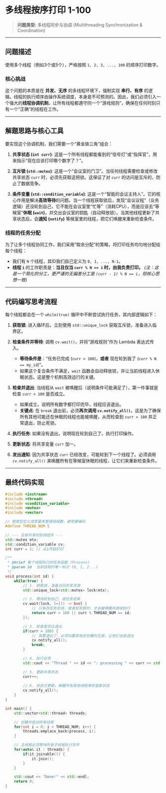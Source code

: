 # 多线程按序打印 1-100

> **问题类型:** 多线程同步与协调 (Multithreading Synchronization & Coordination)

---

## 问题描述

使用多个线程（例如3个或5个），严格按照 `1, 2, 3, ..., 100` 的顺序打印数字。

### 核心挑战
这个问题的本质是在 **并发、无序** 的多线程环境下，强制实现 **串行、有序** 的逻辑。线程的执行顺序由操作系统调度，本身是不可预测的。因此，我们必须引入一个强大的**线程协调机制**，让所有线程都遵守同一个“游戏规则”，确保在任何时刻只有一个“正确”的线程在工作。

---

## 解题思路与核心工具

要实现这个协调机制，我们需要一个“黄金铁三角”组合：

1.  **共享状态 (`int curr`)**: 这是一个所有线程都能看到的“信号灯”或“指挥官”，用来指示“现在应该打印哪个数字了？”。

2.  **互斥锁 (`std::mutex`)**: 这是一个“会议室的门卫”。当任何线程需要检查或修改共享状态 `curr` 时，必须先获取这把锁。这保证了对 `curr` 的访问是互斥的，防止了数据竞争。

3.  **条件变量 (`std::condition_variable`)**: 这是一个“智能的会议主持人”。它的核心作用是解决**高效等待**的问题。当一个线程获取锁后，发现“会议议程”（业务逻辑）还没轮到自己，它不能在会议室里“忙等”（消耗CPU），而是应该去“等候室”**休眠 (`wait`)**，并交出会议室的钥匙（自动释放锁）。当其他线程更新了共享状态后，会**通知 (`notify`)** 等候室里的线程，把它们唤醒来重新检查条件。

### 线程的任务分配
为了让多个线程协同工作，我们采用“取余分配”的策略，将打印任务均匀地分配给每个线程：
*   我们有 `N` 个线程，其ID我们自己定义为 `0, 1, ..., N-1`。
*   **线程 `i`** 的工作职责是：**当且仅当 `curr % N == i` 时，由我负责打印。** 
    *(注：这是一个简化的分工，更严谨的无偏差分工是 `(curr - 1) % N == i`，但核心思想一致)*

---

## 代码编写思考流程

每个线程都会在一个 `while(true)` 循环中不断尝试执行任务，其内部逻辑如下：

1.  **获取锁**: 进入循环后，立刻使用 `std::unique_lock` 获取互斥锁，准备进入临界区。

2.  **检查条件并等待**: 调用 `cv.wait()`，并将“游戏规则”作为 Lambda 表达式传入。
    *   **等待条件是**：“任务已完成 (`curr > 100`)，**或者** 现在轮到我了 (`curr % N == my_id`)”。
    *   如果这个复合条件不满足，`wait` 函数会自动释放锁，并让当前线程进入休眠状态。这是整个机制高效运行的关键。

3.  **检查并退出**: 当线程从 `wait` 被唤醒后（说明条件可能满足了），第一件事就是检查 `curr > 100` 是否成立。
    *   如果成立，说明所有数字都打印完毕，线程应该退出。
    *   **关键点**: 在 `break` 退出前，必须**再次调用 `cv.notify_all()`**。这是为了确保所有其他可能还在休眠的线程也能被唤醒，从而检查到 `curr > 100` 并正常退出，防止死锁。

4.  **执行任务**: 如果没有退出，说明现在轮到自己了。执行打印操作。

5.  **更新状态**: 将共享变量 `curr` 加一。

6.  **发出通知**: 因为共享状态 `curr` 已经改变，可能轮到下一个线程了。必须调用 `cv.notify_all()` 来唤醒所有在等候室休眠的线程，让它们来重新检查条件。

---

## 最终代码实现

```cpp
#include <iostream>
#include <thread>
#include <condition_variable>
#include <mutex>
#include <vector>

// 使用宏定义或常量来管理线程数，避免硬编码
#define THREAD_NUM 5

// --- 全局共享的协调组件 ---
std::mutex mtx;
std::condition_variable cv;
int curr = 1; // 从1开始打印

/**
 * @brief 每个线程执行的任务函数 (Process)
 * @param id  当前线程的唯一标识 (0, 1, 2...)
 */
void process(int id) {
    while(true) {
        // 1. 获取锁，准备访问共享资源
        std::unique_lock<std::mutex> lock(mtx);

        // 2. 等待轮到自己，或任务结束
        cv.wait(lock, [=]() -> bool {
            // 只有在任务完成，或者轮到我时，才会被唤醒并继续执行
            return curr > 100 || curr % THREAD_NUM == id;
        });

        // 3. 检查是否应退出
        if(curr > 100) {
            // 我要退出了，必须叫醒其他还在睡的兄弟，让他们也能退出
            cv.notify_all();
            break;
        }

        // 4. 执行任务
        std::cout << "Thread " << id << ": processing " << curr << std::endl;

        // 5. 更新共享状态
        curr++;
        
        // 6. 状态已更新，唤醒所有其他线程来检查新状态
        cv.notify_all();
    }
}

int main() {
    std::vector<std::thread> threads;

    // 创建并启动所有线程
    for(int i = 0; i < THREAD_NUM; i++) {
        threads.emplace_back(process, i);
    }

    // 主线程必须等待所有子线程执行完毕
    for(auto& it : threads) {
        if(it.joinable()) {
            it.join();
        }
    }

    std::cout << "Done!" << std::endl;
    return 0;
}
```